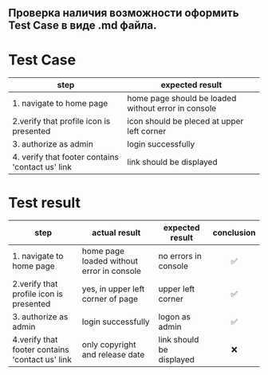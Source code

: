 ## Проверка наличия возможности оформить Test Case  в виде .md файла.





# Test Case

| **step**| **expected result** |
|------|---------------|
| 1. navigate to home page | home page should be loaded without error in console |
| 2.verify that profile icon is presented| icon should be pleced at upper left corner |
| 3. authorize as admin | login successfully |
| 4. verify that footer contains 'contact us' link | link should be displayed |

# Test result

|  <div align="center">step</div> | <div align="center">actual result </div> | expected result | conclusion |
|------|---------------|-----------------|------------|
| 1. navigate to home page | home page loaded without error in console | no errors in console |<div align="center">✅</div>|
| 2.verify that profile icon is presented | yes, in upper left corner of page | upper left corner |<div align="center">✅</div>|
| 3. authorize as admin | login successfully | logon as admin |<div align="center">✅</div>|
| 4.verify that footer contains 'contact us' link | only copyright and release date | link should be displayed |<div align="center">❌</div>|